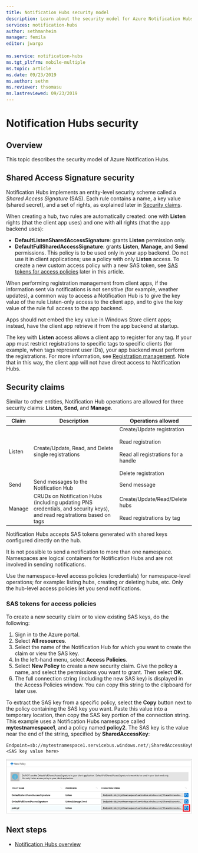 ```yaml
---
title: Notification Hubs security model
description: Learn about the security model for Azure Notification Hubs.
services: notification-hubs
author: sethmanheim
manager: femila
editor: jwargo

ms.service: notification-hubs
ms.tgt_pltfrm: mobile-multiple
ms.topic: article
ms.date: 09/23/2019
ms.author: sethm
ms.reviewer: thsomasu
ms.lastreviewed: 09/23/2019
---
```


# Notification Hubs security

## Overview

This topic describes the security model of Azure Notification Hubs.

## Shared Access Signature security

Notification Hubs implements an entity-level security scheme called a *Shared Access Signature* (SAS). Each rule contains a name, a key value (shared secret), and a set of rights, as explained later in [Security claims](#security-claims). 

When creating a hub, two rules are automatically created: one with **Listen** rights (that the client app uses) and one with **all** rights (that the app backend uses):

- **DefaultListenSharedAccessSignature**: grants **Listen** permission only.
- **DefaultFullSharedAccessSignature**: grants **Listen**, **Manage**, and **Send** permissions. This policy is to be used only in your app backend. Do not use it in client applications; use a policy with only **Listen** access. To create a new custom access policy with a new SAS token, see [SAS tokens for access policies](#sas-tokens-for-access-policies) later in this article.

When performing registration management from client apps, if the information sent via notifications is not sensitive (for example, weather updates), a common way to access a Notification Hub is to give the key value of the rule Listen-only access to the client app, and to give the key value of the rule full access to the app backend.

Apps should not embed the key value in Windows Store client apps; instead, have the client app retrieve it from the app backend at startup.

The key with **Listen** access allows a client app to register for any tag. If your app must restrict registrations to specific tags to specific clients (for example, when tags represent user IDs), your app backend must perform the registrations. For more information, see [Registration management](notification-hubs-push-notification-registration-management.md). Note that in this way, the client app will not have direct access to Notification Hubs.

## Security claims

Similar to other entities, Notification Hub operations are allowed for three security claims: **Listen**, **Send**, and **Manage**.

| Claim   | Description                                          | Operations allowed |
| ------- | ---------------------------------------------------- | ------------------ |
| Listen  | Create/Update, Read, and Delete single registrations | Create/Update registration<br><br>Read registration<br><br>Read all registrations for a handle<br><br>Delete registration |
| Send    | Send messages to the Notification Hub                | Send message |
| Manage  | CRUDs on Notification Hubs (including updating PNS credentials, and security keys), and read registrations based on tags |Create/Update/Read/Delete hubs<br><br>Read registrations by tag |

Notification Hubs accepts SAS tokens generated with shared keys configured directly on the hub.

It is not possible to send a notification to more than one namespace. Namespaces are logical containers for Notification Hubs and are not involved in sending notifications.

Use the namespace-level access policies (credentials) for namespace-level operations; for example: listing hubs, creating or deleting hubs, etc. Only the hub-level access policies let you send notifications.

### SAS tokens for access policies

To create a new security claim or to view existing SAS keys, do the following:

1. Sign in to the Azure portal.
2. Select **All resources**.
3. Select the name of the Notification Hub for which you want to create the claim or view the SAS key.
4. In the left-hand menu, select **Access Policies**.
5. Select **New Policy** to create a new security claim. Give the policy a name, and select the permissions you want to grant. Then select **OK**.
6. The full connection string (including the new SAS key) is displayed in the Access Policies window. You can copy this string to the clipboard for later use.

To extract the SAS key from a specific policy, select the **Copy** button next to the policy containing the SAS key you want. Paste this value into a temporary location, then copy the SAS key portion of the connection string. This example uses a Notification Hubs namespace called **mytestnamespace1**, and a policy named **policy2**. The SAS key is the value near the end of the string, specified by **SharedAccessKey**:

```shell
Endpoint=sb://mytestnamespace1.servicebus.windows.net/;SharedAccessKeyName=policy2;SharedAccessKey=<SAS key value here>
```

![Get SAS keys](media/notification-hubs-push-notification-security/access1.png)

## Next steps

- [Notification Hubs overview](notification-hubs-push-notification-overview.md)
